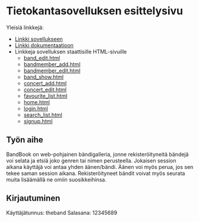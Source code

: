 # Tietokantasovelluksen esittelysivu

Yleisiä linkkejä:

* [Linkki sovellukseen](https://lmelkas.users.cs.helsinki.fi/bandbook)
* [Linkki dokumentaatioon](doc/dokumentaatio.pdf)
* Linkkeja sovelluksen staattisille HTML-sivuille
  * [band_edit.html](https://htmlpreview.github.io/?https://github.com/llmlks/Tsoha-Bootstrap/blob/master/app/views/suunnitelmat/band_edit.html)
  * [bandmember_add.html](https://htmlpreview.github.io/?https://github.com/llmlks/Tsoha-Bootstrap/blob/master/app/views/suunnitelmat/bandmember_add.html)
  * [bandmember_edit.html](https://htmlpreview.github.io/?https://github.com/llmlks/Tsoha-Bootstrap/blob/master/app/views/suunnitelmat/bandmember_edit.html)
  * [band_show.html](https://htmlpreview.github.io/?https://github.com/llmlks/Tsoha-Bootstrap/blob/master/app/views/suunnitelmat/band_show.html)
  * [concert_add.html](https://htmlpreview.github.io/?https://github.com/llmlks/Tsoha-Bootstrap/blob/master/app/views/suunnitelmat/concert_add.html)
  * [concert_edit.html](https://htmlpreview.github.io/?https://github.com/llmlks/Tsoha-Bootstrap/blob/master/app/views/suunnitelmat/concert_edit.html)
  * [favourite_list.html](https://htmlpreview.github.io/?https://github.com/llmlks/Tsoha-Bootstrap/blob/master/app/views/suunnitelmat/favourite_list.html)
  * [home.html](https://htmlpreview.github.io/?https://github.com/llmlks/Tsoha-Bootstrap/blob/master/app/views/suunnitelmat/home.html)
  * [login.html](https://htmlpreview.github.io/?https://github.com/llmlks/Tsoha-Bootstrap/blob/master/app/views/suunnitelmat/login.html)
  * [search_list.html](https://htmlpreview.github.io/?https://github.com/llmlks/Tsoha-Bootstrap/blob/master/app/views/suunnitelmat/search_list.html)
  * [signup.html](https://htmlpreview.github.io/?https://github.com/llmlks/Tsoha-Bootstrap/blob/master/app/views/suunnitelmat/signup.html)

## Työn aihe

BandBook on web-pohjainen bändigalleria, jonne rekisteröityneitä bändejä voi selata ja etsiä joko genren tai nimen perusteella. Jokaisen session aikana käyttäjä voi antaa yhden äänen/bändi. Äänen voi myös perua, jos sen tekee saman session aikana. Rekisteröityneet bändit voivat myös seurata muita lisäämällä ne omiin suosikkeihinsa.

## Kirjautuminen

Käyttäjätunnus: theband
Salasana: 12345689
